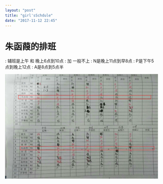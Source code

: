 ```yaml
---
layout: "post"
title: "girl'sSchdule"
date: "2017-11-12 22:45"
---
```


# 朱函葭的排班
:
辅班是上午 和 晚上6点到10点
:
加 一般不上
:
N是晚上11点到早8点
:
P是下午5点到晚上12点
:
A是8点到5点半

![zz's schedule](../img/zz.png)
